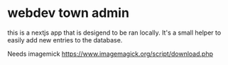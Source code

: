 # webdev town admin

this is a nextjs app that is desigend to be ran locally.
It's a small helper to easily add new entries to the database.


Needs imagemick
https://www.imagemagick.org/script/download.php